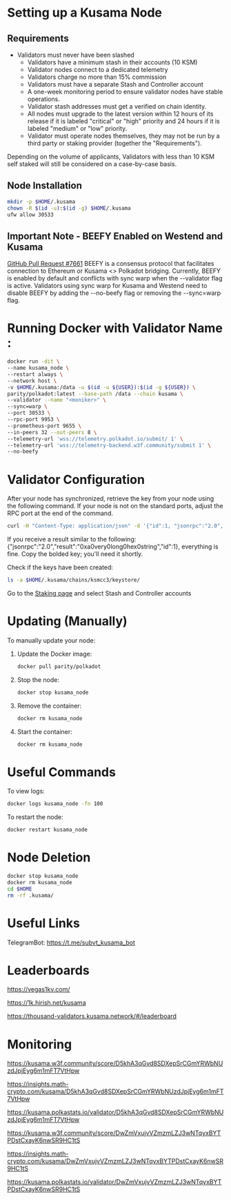 # Setting up a Kusama Node
## Requirements
- Validators must never have been slashed
    - Validators have a minimum stash in their accounts (10 KSM)
    - Validator nodes connect to a dedicated telemetry
    - Validators charge no more than 15% commission
    - Validators must have a separate Stash and Controller account
    - A one-week monitoring period to ensure validator nodes have stable operations. 
    - Validator stash addresses must get a verified on chain identity.
    - All nodes must upgrade to the latest version within 12 hours of its release if it is labeled "critical" or "high" priority and 24 hours if it is labeled "medium" or "low" priority.
    - Validator must operate nodes themselves, they may not be run by a third party or staking provider
(together the "Requirements").

Depending on the volume of applicants, Validators with less than 10 KSM self staked will still be considered on a case-by-case basis.

## Node Installation
```bash
mkdir -p $HOME/.kusama
chown -R $(id -u):$(id -g) $HOME/.kusama
ufw allow 30533
```
## Important Note - BEEFY Enabled on Westend and Kusama
[GitHub Pull Request #7661](https://github.com/paritytech/polkadot/pull/7661)
BEEFY is a consensus protocol that facilitates connection to Ethereum or Kusama <> Polkadot bridging. Currently, BEEFY is enabled by default and conflicts with sync warp when the --validator flag is active.
Validators using sync warp for Kusama and Westend need to disable BEEFY by adding the --no-beefy flag or removing the --sync=warp flag.
# Running Docker with Validator Name <moniker>:
```bash
docker run -dit \
--name kusama_node \
--restart always \
--network host \
-v $HOME/.kusama:/data -u $(id -u ${USER}):$(id -g ${USER}) \
parity/polkadot:latest --base-path /data --chain kusama \
--validator --name "<moniker>" \
--sync=warp \
--port 30533 \
--rpc-port 9953 \
--prometheus-port 9655 \
--in-peers 32 --out-peers 8 \
--telemetry-url 'wss://telemetry.polkadot.io/submit/ 1' \
--telemetry-url 'wss://telemetry-backend.w3f.community/submit 1' \
--no-beefy
```

# Validator Configuration

After your node has synchronized, retrieve the key from your node using the following command. If your node is not on the standard ports, adjust the RPC port at the end of the command.
```bash
curl -H "Content-Type: application/json" -d '{"id":1, "jsonrpc":"2.0", "method": "author_rotateKeys", "params":[]}' http://localhost:9953
```
If you receive a result similar to the following: {"jsonrpc":"2.0","result":"0xa0very0long0hex0string","id":1}, everything is fine. Copy the bolded key; you'll need it shortly.

Check if the keys have been created:
```bash
ls -a $HOME/.kusama/chains/ksmcc3/keystore/
```
Go to the [Staking page](https://polkadot.js.org/apps/#/staking/actions) and select Stash and Controller accounts
# Updating (Manually)
To manually update your node:

1. Update the Docker image:

    ```bash
    docker pull parity/polkadot
    ```

2. Stop the node:

    ```bash
    docker stop kusama_node
    ```

3. Remove the container:

    ```bash
    docker rm kusama_node
    ```
4. Start the container:

    ```bash
    docker rm kusama_node
    ```
# Useful Commands
To view logs:
```bash
docker logs kusama_node -fn 100
```
To restart the node:
```bash
docker restart kusama_node
```
# Node Deletion
```bash
docker stop kusama_node
docker rm kusama_node
cd $HOME
rm -rf .kusama/
```
# Useful Links
TelegramBot: <https://t.me/subvt_kusama_bot>
# Leaderboards
<https://vegas1kv.com/>

<https://1k.hirish.net/kusama>

<https://thousand-validators.kusama.network/#/leaderboard>
# Monitoring
<https://kusama.w3f.community/score/D5khA3qGvd8SDXepSrCGmYRWbNUzdJpjEyg6m1mFT7VtHpw>

<https://insights.math-crypto.com/kusama/D5khA3qGvd8SDXepSrCGmYRWbNUzdJpjEyg6m1mFT7VtHpw>

<https://kusama.polkastats.io/validator/D5khA3qGvd8SDXepSrCGmYRWbNUzdJpjEyg6m1mFT7VtHpw>

<https://kusama.w3f.community/score/DwZmVxujvVZmzmLZJ3wNTqyxBYTPDstCxayK6nwSR9HC1tS>

<https://insights.math-crypto.com/kusama/DwZmVxujvVZmzmLZJ3wNTqyxBYTPDstCxayK6nwSR9HC1tS>

<https://kusama.polkastats.io/validator/DwZmVxujvVZmzmLZJ3wNTqyxBYTPDstCxayK6nwSR9HC1tS>
